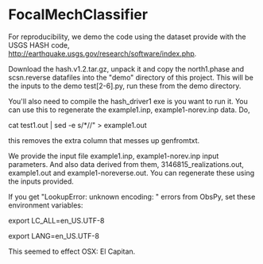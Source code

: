 FocalMechClassifier
===================

For reproducibility, we demo the code using the dataset provide
with the USGS HASH code, http://earthquake.usgs.gov/research/software/index.php.

Download the hash.v1.2.tar.gz, unpack it and copy the north1.phase
and scsn.reverse datafiles into the "demo" directory of this project.
This will be the inputs to the demo test[2-6].py, run these from the
demo directory. 

You'll also need to compile the hash_driver1 exe is you want to run
it. You can use this to regenerate the example1.inp, example1-norev.inp
data. Do,

cat test1.out | sed -e s/*//" > example1.out

this removes the extra column that messes up genfromtxt.

We provide the input file example1.inp, example1-norev.inp input
parameters. And also data derived from them,  3146815_realizations.out,
example1.out and example1-noreverse.out. You can regenerate these using
the inputs provided.

If you get "LookupError: unknown encoding: " errors from ObsPy, set these environment variables:

export LC_ALL=en_US.UTF-8

export LANG=en_US.UTF-8

This seemed to effect OSX: El Capitan.
